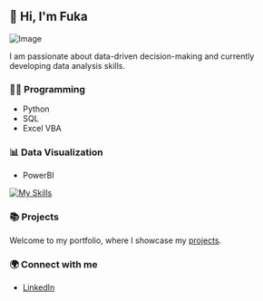## 👋 Hi, I'm Fuka
![Image](https://github.com/user-attachments/assets/d2ff145a-0756-467b-9cf8-62b51f76343a)

I am passionate about data-driven decision-making and currently developing data analysis skills.

### 👩‍💻 Programming
- Python
- SQL
- Excel VBA

### 📊 Data Visualization
- PowerBI

[![My Skills](https://skillicons.dev/icons?i=js,html,css,wasm)](https://skillicons.dev)
  
### 📚 Projects
Welcome to my portfolio, where I showcase my [projects](https://github.com/Fukachandebug/Portfolio-Guide.git).

### 🌍 Connect with me
- [LinkedIn](www.linkedin.com/in/fuka-yamano)
